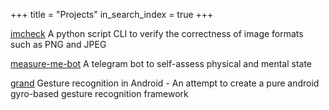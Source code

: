 +++
title =  "Projects"
in_search_index = true
+++

[imcheck](https://github.com/sh1457/imcheck) A python script CLI to verify the correctness of image formats such as PNG and JPEG 

[measure-me-bot](https://github.com/sh1457/measure-me-bot) A telegram bot to self-assess physical and mental state

[grand](https://github.com/sh1457/grand) Gesture recognition in Android - An attempt to create a pure android gyro-based gesture recognition framework
